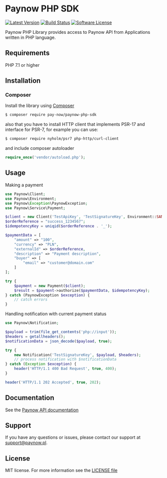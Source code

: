 # Paynow PHP SDK

[![Latest Version](https://img.shields.io/github/release/pay-now/paynow-php-sdk.svg?style=flat-square)](https://github.com/pay-now/paynow-php-sdk/releases)
[![Build Status](https://travis-ci.org/pay-now/paynow-php-sdk.svg?branch=master)](https://travis-ci.org/pay-now/paynow-php-sdk)
[![Software License](https://img.shields.io/badge/license-MIT-brightgreen.svg?style=flat-square)](LICENSE)
<!--[![Total Downloads](https://img.shields.io/packagist/dt/pay-now/paynow-php-sdk.svg?style=flat-square)](https://packagist.org/packages/pay-now/paynow-php-sdk)-->

Paynow PHP Library provides access to Paynow API from Applications written in PHP language. 

## Requirements
PHP 7.1 or higher

## Installation

### Composer
Install the library using [Composer](https://getcomposer.org)
```bash
$ composer require pay-now/paynow-php-sdk
```

also that you have to install HTTP client that implements PSR-17 and interface for PSR-7, for example you can use:
```bash
$ composer require nyholm/psr7 php-http/curl-client
```

and include composer autoloader
```php
require_once('vendor/autoload.php');
```

## Usage
Making a payment
```php
use Paynow\Client;
use Paynow\Environment;
use Paynow\Exception\PaynowException;
use Paynow\Service\Payment;

$client = new Client('TestApiKey', 'TestSignatureKey', Environment::SANDBOX);
$orderReference = "success_1234567";
$idempotencyKey = uniqid($orderReference . '_');

$paymentData = [
    "amount" => "100",
    "currency" => "PLN",
    "externalId" => $orderReference,
    "description" => "Payment description",
    "buyer" => [
        "email" => "customer@domain.com"
    ]
];

try {
    $payment = new Payment($client);
    $result = $payment->authorize($paymentData, $idempotencyKey);
} catch (PaynowException $exception) {
    // catch errors
}
```

Handling notification with current payment status
```php
use Paynow\Notification;

$payload = trim(file_get_contents('php://input'));
$headers = getallheaders();
$notificationData = json_decode($payload, true);

try {
    new Notification('TestSignatureKey', $payload, $headers);
    // process notification with $notificationData
} catch (Exception $exception) {
    header('HTTP/1.1 400 Bad Request', true, 400);
}

header('HTTP/1.1 202 Accepted', true, 202);
```

## Documentation
See the [Paynow API documentation](https://docs.paynow.pl)

## Support
If you have any questions or issues, please contact our support at support@paynow.pl.

## License
MIT license. For more information see the [LICENSE file](LICENSE)